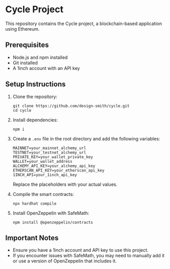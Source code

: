# Cycle Project

This repository contains the Cycle project, a blockchain-based application using Ethereum.

## Prerequisites

- Node.js and npm installed
- Git installed
- A 1inch account with an API key

## Setup Instructions

1. Clone the repository:
   ```
   git clone https://github.com/design-smith/cycle.git
   cd cycle
   ```

2. Install dependencies:
   ```
   npm i
   ```

3. Create a `.env` file in the root directory and add the following variables:
   ```
   MAINNET=your_mainnet_alchemy_url
   TESTNET=your_testnet_alchemy_url
   PRIVATE_KEY=your_wallet_private_key
   WALLET=your_wallet_address
   ALCHEMY_API_KEY=your_alchemy_api_key
   ETHERSCAN_API_KEY=your_etherscan_api_key
   1INCH_API=your_1inch_api_key
   ```
   Replace the placeholders with your actual values.

4. Compile the smart contracts:
   ```
   npx hardhat compile
   ```

5. Install OpenZeppelin with SafeMath:
   ```
   npm install @openzeppelin/contracts
   ```

## Important Notes
- Ensure you have a 1inch account and API key to use this project.
- If you encounter issues with SafeMath, you may need to manually add it or use a version of OpenZeppelin that includes it.